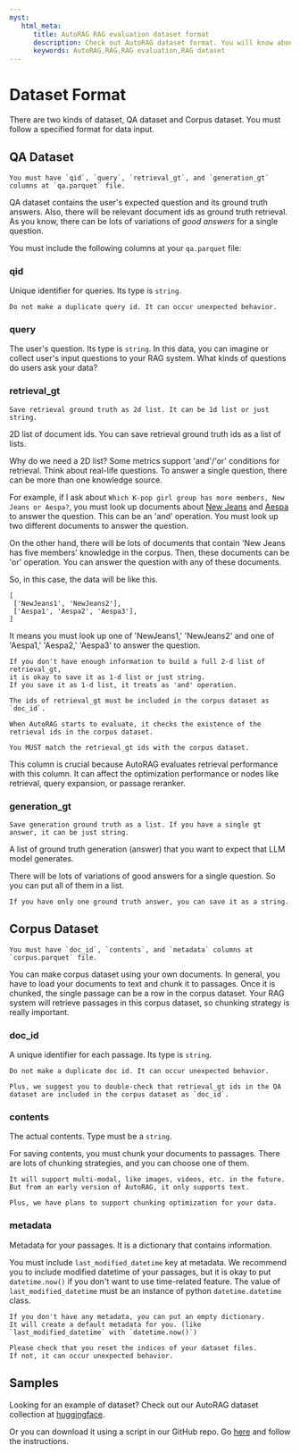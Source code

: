 ```yaml
---
myst:
   html_meta:
      title: AutoRAG RAG evaluation dataset format
      description: Check out AutoRAG dataset format. You will know about how to make AutoRAG compatible RAG evaluation dataset.
      keywords: AutoRAG,RAG,RAG evaluation,RAG dataset
---
```

# Dataset Format

There are two kinds of dataset, QA dataset and Corpus dataset.
You must follow a specified format for data input.

## QA Dataset

```{admonition} Long story short
You must have `qid`, `query`, `retrieval_gt`, and `generation_gt` columns at `qa.parquet` file.
```

QA dataset contains the user's expected question and its ground truth answers.
Also, there will be relevant document ids as ground truth retrieval.
As you know, there can be lots of variations of *good answers* for a single question.

You must include the following columns at your `qa.parquet` file:

### qid

Unique identifier for queries. Its type is `string`.

```{warning}
Do not make a duplicate query id. It can occur unexpected behavior.
```

### query

The user's question.
Its type is `string`.
In this data, you can imagine or collect user's input questions to your RAG system.
What kinds of questions do users ask your data?

### retrieval_gt

```{admonition} Long story short
Save retrieval ground truth as 2d list. It can be 1d list or just string.
```

2D list of document ids. You can save retrieval ground truth ids as a list of lists.

Why do we need a 2D list?
Some metrics support 'and'/'or' conditions for retrieval.
Think about real-life questions.
To answer a single question, there can be more than one knowledge source.

For example, if I ask about `Which K-pop girl group has more members, New Jeans or Aespa?`,
you must look up documents about [New Jeans](https://en.wikipedia.org/wiki/NewJeans)
and [Aespa](https://en.wikipedia.org/wiki/Aespa) to answer the question.
This can be an 'and' operation.
You must look up two different documents to answer the question.

On the other hand, there will be lots of documents that contain 'New Jeans has five members' knowledge in the corpus.
Then, these documents can be 'or' operation.
You can answer the question with any of these documents.

So, in this case, the data will be like this.

```
[
 ['NewJeans1', 'NewJeans2'],
 ['Aespa1', 'Aespa2', 'Aespa3'],
]
```

It means you must look up one of 'NewJeans1,' 'NewJeans2' and one of 'Aespa1,' 'Aespa2,'
'Aespa3' to answer the question.

```{tip}
If you don't have enough information to build a full 2-d list of retrieval_gt,
it is okay to save it as 1-d list or just string.
If you save it as 1-d list, it treats as 'and' operation.
```

```{attention}
The ids of retrieval_gt must be included in the corpus dataset as `doc_id`.

When AutoRAG starts to evaluate, it checks the existence of the retrieval ids in the corpus dataset.

You MUST match the retrieval_gt ids with the corpus dataset.
```

This column is crucial because AutoRAG evaluates retrieval performance with this column.
It can affect the optimization performance or nodes like retrieval, query expansion, or passage reranker.

### generation_gt

```{admonition} Long story short
Save generation ground truth as a list. If you have a single gt answer, it can be just string.
```

A list of ground truth generation (answer) that you want to expect that LLM model generates.

There will be lots of variations of good answers for a single question.
So you can put all of them in a list.

```{tip}
If you have only one ground truth answer, you can save it as a string.
```


## Corpus Dataset

```{admonition} Long story short
You must have `doc_id`, `contents`, and `metadata` columns at `corpus.parquet` file.
```

You can make corpus dataset using your own documents.
In general, you have to load your documents to text and chunk it to passages.
Once it is chunked, the single passage can be a row in the corpus dataset.
Your RAG system will retrieve passages in this corpus dataset, so chunking strategy is really important.

### doc_id
A unique identifier for each passage. Its type is `string`.

```{warning}
Do not make a duplicate doc id. It can occur unexpected behavior.

Plus, we suggest you to double-check that retrieval_gt ids in the QA dataset are included in the corpus dataset as `doc_id`.
```

### contents

The actual contents. Type must be a `string`.

For saving contents, you must chunk your documents to passages.
There are lots of chunking strategies, and you can choose one of them.

```{note}
It will support multi-modal, like images, videos, etc. in the future.
But from an early version of AutoRAG, it only supports text.

Plus, we have plans to support chunking optimization for your data.
```

### metadata

Metadata for your passages.
It is a dictionary that contains information.

You must include `last_modified_datetime` key at metadata.
We recommend you to include modified datetime of your passages, but it is okay to put `datetime.now()` if you don't want to use time-related feature.
The value of `last_modified_datetime` must be an instance of python `datetime.datetime` class.

```{tip}
If you don't have any metadata, you can put an empty dictionary.
It will create a default metadata for you. (like `last_modified_datetime` with `datetime.now()`)
```

```{attention}
Please check that you reset the indices of your dataset files.
If not, it can occur unexpected behavior.
```

## Samples

Looking for an example of dataset?
Check out our AutoRAG dataset collection at [huggingface](https://huggingface.co/collections/MarkrAI/autorag-evaluation-datasets-65c0ee87d673dcc686bd14b8).

Or you can download it using a script in our GitHub repo.
Go [here](https://github.com/Marker-Inc-Korea/AutoRAG/tree/main/sample_dataset) and follow the instructions.
